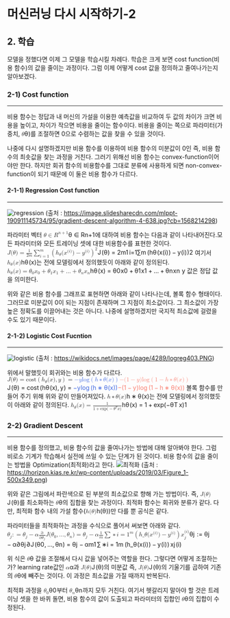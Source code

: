 <!DOCTYPE html>
<html>

<head>
  <meta charset="utf-8">
  <meta name="viewport" content="width=device-width, initial-scale=1.0">
  <title>머신러닝 다시 시작하기 -2</title>
  <link rel="stylesheet" href="https://stackedit.io/style.css" />
</head>

<body class="stackedit">
  <div class="stackedit__html"><h1 id="머신러닝-다시-시작하기-2">머신러닝 다시 시작하기-2</h1>
<h2 id="학습">2. 학습</h2>
<p>모델을 정했다면 이제 그 모델을 학습시킬 차례다. 학습은 크게 보면 cost function(비용 함수)의 값을 줄이는 과정이다. 그럼 이제 어떻게 cost 값을 정의하고 줄여나가는지 알아보겠다.</p>
<h3 id="cost-function">2-1) Cost function</h3>
<hr>
<p>비용 함수는 정답과 내 머신의 가설을 이용한 예측값을 비교하여 두 값의 차이가 크면 비용을 높이고, 차이가 작으면 비용을 줄이는 함수이다. 비용을 줄이는 쪽으로 파라미터(가중치, <span class="katex--inline"><span class="katex"><span class="katex-mathml"><math><semantics><mrow><mi>θ</mi></mrow><annotation encoding="application/x-tex">\theta</annotation></semantics></math></span><span class="katex-html" aria-hidden="true"><span class="base"><span class="strut" style="height: 0.69444em; vertical-align: 0em;"></span><span class="mord mathdefault" style="margin-right: 0.02778em;">θ</span></span></span></span></span>)를 조절하면 0으로 수렴하는 값을 찾을 수 있을 것이다.</p>
<p>나중에 다시 설명하겠지만 비용 함수를 이용하여 비용 함수의 미분값이 0인 즉, 비용 함수의 최솟값을 찾는 과정을 거친다. 그러기 위해선 비용 함수는 convex-function이어야만 한다. 하지만 회귀 함수의 비용함수를 그대로 분류에 사용하게 되면 non-convex-function이 되기 때문에 이 둘은 비용 함수가 다르다.</p>
<h4 id="regression-cost-function">2-1-1) Regression Cost function</h4>
<hr>
<p><img src="https://image.slidesharecdn.com/mlppt-190911145734/95/gradient-descent-algorithm-4-638.jpg?cb=1568214298" alt="regression"> (출처 : <a href="https://image.slidesharecdn.com/mlppt-190911145734/95/gradient-descent-algorithm-4-638.jpg?cb=1568214298">https://image.slidesharecdn.com/mlppt-190911145734/95/gradient-descent-algorithm-4-638.jpg?cb=1568214298</a>)</p>
<p>파라미터 벡터 <span class="katex--inline"><span class="katex"><span class="katex-mathml"><math><semantics><mrow><mi>θ</mi><mo>∈</mo><msup><mi>R</mi><mrow><mi>n</mi><mo>+</mo><mn>1</mn></mrow></msup></mrow><annotation encoding="application/x-tex">\theta∈R^{n+1}</annotation></semantics></math></span><span class="katex-html" aria-hidden="true"><span class="base"><span class="strut" style="height: 0.73354em; vertical-align: -0.0391em;"></span><span class="mord mathdefault" style="margin-right: 0.02778em;">θ</span><span class="mspace" style="margin-right: 0.277778em;"></span><span class="mrel">∈</span><span class="mspace" style="margin-right: 0.277778em;"></span></span><span class="base"><span class="strut" style="height: 0.814108em; vertical-align: 0em;"></span><span class="mord"><span class="mord mathdefault" style="margin-right: 0.00773em;">R</span><span class="msupsub"><span class="vlist-t"><span class="vlist-r"><span class="vlist" style="height: 0.814108em;"><span class="" style="top: -3.063em; margin-right: 0.05em;"><span class="pstrut" style="height: 2.7em;"></span><span class="sizing reset-size6 size3 mtight"><span class="mord mtight"><span class="mord mathdefault mtight">n</span><span class="mbin mtight">+</span><span class="mord mtight">1</span></span></span></span></span></span></span></span></span></span></span></span></span>에 대하여 비용 함수는 다음과 같이 나타내어진다.모든 파라미터와 모든 트레이닝 셋에 대한 비용함수를 표현한 것이다. <span class="katex--display"><span class="katex-display"><span class="katex"><span class="katex-mathml"><math><semantics><mrow><mi>J</mi><mo stretchy="false">(</mo><mi>θ</mi><mo stretchy="false">)</mo><mo>=</mo><mfrac><mn>1</mn><mrow><mn>2</mn><mi>m</mi></mrow></mfrac><munderover><mo>∑</mo><mrow><mi>i</mi><mo>=</mo><mn>1</mn></mrow><mi>m</mi></munderover><msup><mrow><mo fence="true">(</mo><msub><mi>h</mi><mi>θ</mi></msub><mo stretchy="false">(</mo><msup><mi>x</mi><mrow><mo stretchy="false">(</mo><mi>i</mi><mo stretchy="false">)</mo></mrow></msup><mo stretchy="false">)</mo><mo>−</mo><msup><mi>y</mi><mrow><mo stretchy="false">(</mo><mi>i</mi><mo stretchy="false">)</mo></mrow></msup><mo fence="true">)</mo></mrow><mn>2</mn></msup></mrow><annotation encoding="application/x-tex"> J(\theta) = \frac{1}{2m} \sum_{i=1}^m \left(h_\theta(x^{(i)})-y^{(i)} \right)^2 </annotation></semantics></math></span><span class="katex-html" aria-hidden="true"><span class="base"><span class="strut" style="height: 1em; vertical-align: -0.25em;"></span><span class="mord mathdefault" style="margin-right: 0.09618em;">J</span><span class="mopen">(</span><span class="mord mathdefault" style="margin-right: 0.02778em;">θ</span><span class="mclose">)</span><span class="mspace" style="margin-right: 0.277778em;"></span><span class="mrel">=</span><span class="mspace" style="margin-right: 0.277778em;"></span></span><span class="base"><span class="strut" style="height: 2.92907em; vertical-align: -1.27767em;"></span><span class="mord"><span class="mopen nulldelimiter"></span><span class="mfrac"><span class="vlist-t vlist-t2"><span class="vlist-r"><span class="vlist" style="height: 1.32144em;"><span class="" style="top: -2.314em;"><span class="pstrut" style="height: 3em;"></span><span class="mord"><span class="mord">2</span><span class="mord mathdefault">m</span></span></span><span class="" style="top: -3.23em;"><span class="pstrut" style="height: 3em;"></span><span class="frac-line" style="border-bottom-width: 0.04em;"></span></span><span class="" style="top: -3.677em;"><span class="pstrut" style="height: 3em;"></span><span class="mord"><span class="mord">1</span></span></span></span><span class="vlist-s">​</span></span><span class="vlist-r"><span class="vlist" style="height: 0.686em;"><span class=""></span></span></span></span></span><span class="mclose nulldelimiter"></span></span><span class="mspace" style="margin-right: 0.166667em;"></span><span class="mop op-limits"><span class="vlist-t vlist-t2"><span class="vlist-r"><span class="vlist" style="height: 1.6514em;"><span class="" style="top: -1.87233em; margin-left: 0em;"><span class="pstrut" style="height: 3.05em;"></span><span class="sizing reset-size6 size3 mtight"><span class="mord mtight"><span class="mord mathdefault mtight">i</span><span class="mrel mtight">=</span><span class="mord mtight">1</span></span></span></span><span class="" style="top: -3.05001em;"><span class="pstrut" style="height: 3.05em;"></span><span class=""><span class="mop op-symbol large-op">∑</span></span></span><span class="" style="top: -4.30001em; margin-left: 0em;"><span class="pstrut" style="height: 3.05em;"></span><span class="sizing reset-size6 size3 mtight"><span class="mord mathdefault mtight">m</span></span></span></span><span class="vlist-s">​</span></span><span class="vlist-r"><span class="vlist" style="height: 1.27767em;"><span class=""></span></span></span></span></span><span class="mspace" style="margin-right: 0.166667em;"></span><span class="minner"><span class="minner"><span class="mopen delimcenter" style="top: 0em;"><span class="delimsizing size2">(</span></span><span class="mord"><span class="mord mathdefault">h</span><span class="msupsub"><span class="vlist-t vlist-t2"><span class="vlist-r"><span class="vlist" style="height: 0.336108em;"><span class="" style="top: -2.55em; margin-left: 0em; margin-right: 0.05em;"><span class="pstrut" style="height: 2.7em;"></span><span class="sizing reset-size6 size3 mtight"><span class="mord mathdefault mtight" style="margin-right: 0.02778em;">θ</span></span></span></span><span class="vlist-s">​</span></span><span class="vlist-r"><span class="vlist" style="height: 0.15em;"><span class=""></span></span></span></span></span></span><span class="mopen">(</span><span class="mord"><span class="mord mathdefault">x</span><span class="msupsub"><span class="vlist-t"><span class="vlist-r"><span class="vlist" style="height: 0.938em;"><span class="" style="top: -3.113em; margin-right: 0.05em;"><span class="pstrut" style="height: 2.7em;"></span><span class="sizing reset-size6 size3 mtight"><span class="mord mtight"><span class="mopen mtight">(</span><span class="mord mathdefault mtight">i</span><span class="mclose mtight">)</span></span></span></span></span></span></span></span></span><span class="mclose">)</span><span class="mspace" style="margin-right: 0.222222em;"></span><span class="mbin">−</span><span class="mspace" style="margin-right: 0.222222em;"></span><span class="mord"><span class="mord mathdefault" style="margin-right: 0.03588em;">y</span><span class="msupsub"><span class="vlist-t"><span class="vlist-r"><span class="vlist" style="height: 0.938em;"><span class="" style="top: -3.113em; margin-right: 0.05em;"><span class="pstrut" style="height: 2.7em;"></span><span class="sizing reset-size6 size3 mtight"><span class="mord mtight"><span class="mopen mtight">(</span><span class="mord mathdefault mtight">i</span><span class="mclose mtight">)</span></span></span></span></span></span></span></span></span><span class="mclose delimcenter" style="top: 0em;"><span class="delimsizing size2">)</span></span></span><span class="msupsub"><span class="vlist-t"><span class="vlist-r"><span class="vlist" style="height: 1.35401em;"><span class="" style="top: -3.6029em; margin-right: 0.05em;"><span class="pstrut" style="height: 2.7em;"></span><span class="sizing reset-size6 size3 mtight"><span class="mord mtight">2</span></span></span></span></span></span></span></span></span></span></span></span></span> 여기서 <span class="katex--inline"><span class="katex"><span class="katex-mathml"><math><semantics><mrow><msub><mi>h</mi><mi>θ</mi></msub><mo stretchy="false">(</mo><mi>x</mi><mo stretchy="false">)</mo></mrow><annotation encoding="application/x-tex">h_\theta(x)</annotation></semantics></math></span><span class="katex-html" aria-hidden="true"><span class="base"><span class="strut" style="height: 1em; vertical-align: -0.25em;"></span><span class="mord"><span class="mord mathdefault">h</span><span class="msupsub"><span class="vlist-t vlist-t2"><span class="vlist-r"><span class="vlist" style="height: 0.336108em;"><span class="" style="top: -2.55em; margin-left: 0em; margin-right: 0.05em;"><span class="pstrut" style="height: 2.7em;"></span><span class="sizing reset-size6 size3 mtight"><span class="mord mathdefault mtight" style="margin-right: 0.02778em;">θ</span></span></span></span><span class="vlist-s">​</span></span><span class="vlist-r"><span class="vlist" style="height: 0.15em;"><span class=""></span></span></span></span></span></span><span class="mopen">(</span><span class="mord mathdefault">x</span><span class="mclose">)</span></span></span></span></span>는 전에 모델링에서 정의했듯이 아래와 같이 정의된다. <span class="katex--display"><span class="katex-display"><span class="katex"><span class="katex-mathml"><math><semantics><mrow><msub><mi>h</mi><mi>θ</mi></msub><mo stretchy="false">(</mo><mi>x</mi><mo stretchy="false">)</mo><mo>=</mo><msub><mi>θ</mi><mn>0</mn></msub><msub><mi>x</mi><mn>0</mn></msub><mo>+</mo><msub><mi>θ</mi><mn>1</mn></msub><msub><mi>x</mi><mn>1</mn></msub><mo>+</mo><mi mathvariant="normal">.</mi><mi mathvariant="normal">.</mi><mi mathvariant="normal">.</mi><mo>+</mo><msub><mi>θ</mi><mi>n</mi></msub><msub><mi>x</mi><mi>n</mi></msub></mrow><annotation encoding="application/x-tex">h_\theta(x) =\theta_0 x_0 + \theta_1 x_1 + ... + \theta_n x_n</annotation></semantics></math></span><span class="katex-html" aria-hidden="true"><span class="base"><span class="strut" style="height: 1em; vertical-align: -0.25em;"></span><span class="mord"><span class="mord mathdefault">h</span><span class="msupsub"><span class="vlist-t vlist-t2"><span class="vlist-r"><span class="vlist" style="height: 0.336108em;"><span class="" style="top: -2.55em; margin-left: 0em; margin-right: 0.05em;"><span class="pstrut" style="height: 2.7em;"></span><span class="sizing reset-size6 size3 mtight"><span class="mord mathdefault mtight" style="margin-right: 0.02778em;">θ</span></span></span></span><span class="vlist-s">​</span></span><span class="vlist-r"><span class="vlist" style="height: 0.15em;"><span class=""></span></span></span></span></span></span><span class="mopen">(</span><span class="mord mathdefault">x</span><span class="mclose">)</span><span class="mspace" style="margin-right: 0.277778em;"></span><span class="mrel">=</span><span class="mspace" style="margin-right: 0.277778em;"></span></span><span class="base"><span class="strut" style="height: 0.84444em; vertical-align: -0.15em;"></span><span class="mord"><span class="mord mathdefault" style="margin-right: 0.02778em;">θ</span><span class="msupsub"><span class="vlist-t vlist-t2"><span class="vlist-r"><span class="vlist" style="height: 0.301108em;"><span class="" style="top: -2.55em; margin-left: -0.02778em; margin-right: 0.05em;"><span class="pstrut" style="height: 2.7em;"></span><span class="sizing reset-size6 size3 mtight"><span class="mord mtight">0</span></span></span></span><span class="vlist-s">​</span></span><span class="vlist-r"><span class="vlist" style="height: 0.15em;"><span class=""></span></span></span></span></span></span><span class="mord"><span class="mord mathdefault">x</span><span class="msupsub"><span class="vlist-t vlist-t2"><span class="vlist-r"><span class="vlist" style="height: 0.301108em;"><span class="" style="top: -2.55em; margin-left: 0em; margin-right: 0.05em;"><span class="pstrut" style="height: 2.7em;"></span><span class="sizing reset-size6 size3 mtight"><span class="mord mtight">0</span></span></span></span><span class="vlist-s">​</span></span><span class="vlist-r"><span class="vlist" style="height: 0.15em;"><span class=""></span></span></span></span></span></span><span class="mspace" style="margin-right: 0.222222em;"></span><span class="mbin">+</span><span class="mspace" style="margin-right: 0.222222em;"></span></span><span class="base"><span class="strut" style="height: 0.84444em; vertical-align: -0.15em;"></span><span class="mord"><span class="mord mathdefault" style="margin-right: 0.02778em;">θ</span><span class="msupsub"><span class="vlist-t vlist-t2"><span class="vlist-r"><span class="vlist" style="height: 0.301108em;"><span class="" style="top: -2.55em; margin-left: -0.02778em; margin-right: 0.05em;"><span class="pstrut" style="height: 2.7em;"></span><span class="sizing reset-size6 size3 mtight"><span class="mord mtight">1</span></span></span></span><span class="vlist-s">​</span></span><span class="vlist-r"><span class="vlist" style="height: 0.15em;"><span class=""></span></span></span></span></span></span><span class="mord"><span class="mord mathdefault">x</span><span class="msupsub"><span class="vlist-t vlist-t2"><span class="vlist-r"><span class="vlist" style="height: 0.301108em;"><span class="" style="top: -2.55em; margin-left: 0em; margin-right: 0.05em;"><span class="pstrut" style="height: 2.7em;"></span><span class="sizing reset-size6 size3 mtight"><span class="mord mtight">1</span></span></span></span><span class="vlist-s">​</span></span><span class="vlist-r"><span class="vlist" style="height: 0.15em;"><span class=""></span></span></span></span></span></span><span class="mspace" style="margin-right: 0.222222em;"></span><span class="mbin">+</span><span class="mspace" style="margin-right: 0.222222em;"></span></span><span class="base"><span class="strut" style="height: 0.66666em; vertical-align: -0.08333em;"></span><span class="mord">.</span><span class="mord">.</span><span class="mord">.</span><span class="mspace" style="margin-right: 0.222222em;"></span><span class="mbin">+</span><span class="mspace" style="margin-right: 0.222222em;"></span></span><span class="base"><span class="strut" style="height: 0.84444em; vertical-align: -0.15em;"></span><span class="mord"><span class="mord mathdefault" style="margin-right: 0.02778em;">θ</span><span class="msupsub"><span class="vlist-t vlist-t2"><span class="vlist-r"><span class="vlist" style="height: 0.151392em;"><span class="" style="top: -2.55em; margin-left: -0.02778em; margin-right: 0.05em;"><span class="pstrut" style="height: 2.7em;"></span><span class="sizing reset-size6 size3 mtight"><span class="mord mathdefault mtight">n</span></span></span></span><span class="vlist-s">​</span></span><span class="vlist-r"><span class="vlist" style="height: 0.15em;"><span class=""></span></span></span></span></span></span><span class="mord"><span class="mord mathdefault">x</span><span class="msupsub"><span class="vlist-t vlist-t2"><span class="vlist-r"><span class="vlist" style="height: 0.151392em;"><span class="" style="top: -2.55em; margin-left: 0em; margin-right: 0.05em;"><span class="pstrut" style="height: 2.7em;"></span><span class="sizing reset-size6 size3 mtight"><span class="mord mathdefault mtight">n</span></span></span></span><span class="vlist-s">​</span></span><span class="vlist-r"><span class="vlist" style="height: 0.15em;"><span class=""></span></span></span></span></span></span></span></span></span></span></span> y 값은 정답 값을 의미한다.</p>
<p>위와 같은 비용 함수를 그래프로 표현하면 아래와 같이 나타나는데, 볼록 함수 형태이다. 그러므로 미분값이 0이 되는 지점이 존재하며 그 지점이 최소값이다. 그 최소값이 가장 높은 정확도를 이끌어내는 것은 아니다. 나중에 설명하겠지만 국지적 최소값에 걸렸을 수도 있기 때문이다.</p>
<h4 id="logistic-cost-fucntion">2-1-2) Logistic Cost Fucntion</h4>
<hr>
<p><img src="https://wikidocs.net/images/page/4289/logreg403.PNG" alt="logistic"> (출처 : <a href="https://wikidocs.net/images/page/4289/logreg403.PNG">https://wikidocs.net/images/page/4289/logreg403.PNG</a>)</p>
<p>위에서 말했듯이 회귀와는 비용 함수가 다르다. <span class="katex--display"><span class="katex-display"><span class="katex"><span class="katex-mathml"><math><semantics><mrow><mi>J</mi><mo stretchy="false">(</mo><mi>θ</mi><mo stretchy="false">)</mo><mo>=</mo><mtext>cost</mtext><mrow><mo fence="true">(</mo><msub><mi>h</mi><mi>θ</mi></msub><mo stretchy="false">(</mo><mi>x</mi><mo stretchy="false">)</mo><mo separator="true">,</mo><mi>y</mi><mo fence="true">)</mo></mrow><mo>=</mo><mstyle mathcolor="royalblue"><mo>−</mo><mi>y</mi><mstyle mathcolor="royalblue"><mrow><mi>log</mi><mo>⁡</mo><mrow><mo fence="true">(</mo><mi>h</mi><mo>∗</mo><mi>θ</mi><mo stretchy="false">(</mo><mi>x</mi><mo stretchy="false">)</mo><mo fence="true">)</mo></mrow></mrow><mstyle mathcolor="salmon"><mo>−</mo><mo stretchy="false">(</mo><mn>1</mn><mo>−</mo><mi>y</mi><mo stretchy="false">)</mo><mstyle mathcolor="salmon"><mrow><mi>log</mi><mo>⁡</mo><mrow><mo fence="true">(</mo><mn>1</mn><mo>−</mo><mi>h</mi><mo>∗</mo><mi>θ</mi><mo stretchy="false">(</mo><mi>x</mi><mo stretchy="false">)</mo><mo fence="true">)</mo></mrow></mrow></mstyle></mstyle></mstyle></mstyle></mrow><annotation encoding="application/x-tex"> J(\theta)=\text{cost} \left( h_\theta (x), y \right) =\color{royalblue}{-} y \color{royalblue}{\log\left( h*\theta (x) \right)}\color{salmon}{-} (1-y) \color{salmon}{\log\left( 1-h*\theta (x) \right)}</annotation></semantics></math></span><span class="katex-html" aria-hidden="true"><span class="base"><span class="strut" style="height: 1em; vertical-align: -0.25em;"></span><span class="mord mathdefault" style="margin-right: 0.09618em;">J</span><span class="mopen">(</span><span class="mord mathdefault" style="margin-right: 0.02778em;">θ</span><span class="mclose">)</span><span class="mspace" style="margin-right: 0.277778em;"></span><span class="mrel">=</span><span class="mspace" style="margin-right: 0.277778em;"></span></span><span class="base"><span class="strut" style="height: 1em; vertical-align: -0.25em;"></span><span class="mord text"><span class="mord">cost</span></span><span class="mspace" style="margin-right: 0.166667em;"></span><span class="minner"><span class="mopen delimcenter" style="top: 0em;">(</span><span class="mord"><span class="mord mathdefault">h</span><span class="msupsub"><span class="vlist-t vlist-t2"><span class="vlist-r"><span class="vlist" style="height: 0.336108em;"><span class="" style="top: -2.55em; margin-left: 0em; margin-right: 0.05em;"><span class="pstrut" style="height: 2.7em;"></span><span class="sizing reset-size6 size3 mtight"><span class="mord mathdefault mtight" style="margin-right: 0.02778em;">θ</span></span></span></span><span class="vlist-s">​</span></span><span class="vlist-r"><span class="vlist" style="height: 0.15em;"><span class=""></span></span></span></span></span></span><span class="mopen">(</span><span class="mord mathdefault">x</span><span class="mclose">)</span><span class="mpunct">,</span><span class="mspace" style="margin-right: 0.166667em;"></span><span class="mord mathdefault" style="margin-right: 0.03588em;">y</span><span class="mclose delimcenter" style="top: 0em;">)</span></span><span class="mspace" style="margin-right: 0.277778em;"></span><span class="mrel">=</span><span class="mspace" style="margin-right: 0.277778em;"></span></span><span class="base"><span class="strut" style="height: 1em; vertical-align: -0.25em;"></span><span class="mord" style="color: royalblue;"><span class="mord" style="color: royalblue;">−</span></span><span class="mord mathdefault" style="margin-right: 0.03588em; color: royalblue;">y</span><span class="mord" style="color: royalblue;"><span class="mop" style="color: royalblue;">lo<span style="margin-right: 0.01389em;">g</span></span><span class="mspace" style="color: royalblue; margin-right: 0.166667em;"></span><span class="minner" style="color: royalblue;"><span class="mopen delimcenter" style="color: royalblue; top: 0em;"><span style="color: royalblue;">(</span></span><span class="mord mathdefault" style="color: royalblue;">h</span><span class="mspace" style="color: royalblue; margin-right: 0.222222em;"></span><span class="mbin" style="color: royalblue;">∗</span><span class="mspace" style="color: royalblue; margin-right: 0.222222em;"></span><span class="mord mathdefault" style="margin-right: 0.02778em; color: royalblue;">θ</span><span class="mopen" style="color: royalblue;">(</span><span class="mord mathdefault" style="color: royalblue;">x</span><span class="mclose" style="color: royalblue;">)</span><span class="mclose delimcenter" style="color: royalblue; top: 0em;"><span style="color: royalblue;">)</span></span></span></span><span class="mord" style="color: salmon;"><span class="mord" style="color: salmon;">−</span></span><span class="mopen" style="color: salmon;">(</span><span class="mord" style="color: salmon;">1</span><span class="mspace" style="margin-right: 0.222222em;"></span><span class="mbin" style="color: salmon;">−</span><span class="mspace" style="margin-right: 0.222222em;"></span></span><span class="base"><span class="strut" style="height: 1em; vertical-align: -0.25em;"></span><span class="mord mathdefault" style="margin-right: 0.03588em; color: salmon;">y</span><span class="mclose" style="color: salmon;">)</span><span class="mord" style="color: salmon;"><span class="mop" style="color: salmon;">lo<span style="margin-right: 0.01389em;">g</span></span><span class="mspace" style="color: salmon; margin-right: 0.166667em;"></span><span class="minner" style="color: salmon;"><span class="mopen delimcenter" style="color: salmon; top: 0em;"><span style="color: salmon;">(</span></span><span class="mord" style="color: salmon;">1</span><span class="mspace" style="color: salmon; margin-right: 0.222222em;"></span><span class="mbin" style="color: salmon;">−</span><span class="mspace" style="color: salmon; margin-right: 0.222222em;"></span><span class="mord mathdefault" style="color: salmon;">h</span><span class="mspace" style="color: salmon; margin-right: 0.222222em;"></span><span class="mbin" style="color: salmon;">∗</span><span class="mspace" style="color: salmon; margin-right: 0.222222em;"></span><span class="mord mathdefault" style="margin-right: 0.02778em; color: salmon;">θ</span><span class="mopen" style="color: salmon;">(</span><span class="mord mathdefault" style="color: salmon;">x</span><span class="mclose" style="color: salmon;">)</span><span class="mclose delimcenter" style="color: salmon; top: 0em;"><span style="color: salmon;">)</span></span></span></span></span></span></span></span></span> 볼록 함수를 만들어 주기 위해 위와 같이 만들어져있다. <span class="katex--inline"><span class="katex"><span class="katex-mathml"><math><semantics><mrow><mi>h</mi><mo>∗</mo><mi>θ</mi><mo stretchy="false">(</mo><mi>x</mi><mo stretchy="false">)</mo></mrow><annotation encoding="application/x-tex">h*\theta(x)</annotation></semantics></math></span><span class="katex-html" aria-hidden="true"><span class="base"><span class="strut" style="height: 0.69444em; vertical-align: 0em;"></span><span class="mord mathdefault">h</span><span class="mspace" style="margin-right: 0.222222em;"></span><span class="mbin">∗</span><span class="mspace" style="margin-right: 0.222222em;"></span></span><span class="base"><span class="strut" style="height: 1em; vertical-align: -0.25em;"></span><span class="mord mathdefault" style="margin-right: 0.02778em;">θ</span><span class="mopen">(</span><span class="mord mathdefault">x</span><span class="mclose">)</span></span></span></span></span>는 전에 모델링에서 정의했듯이 아래와 같이 정의된다. <span class="katex--display"><span class="katex-display"><span class="katex"><span class="katex-mathml"><math><semantics><mrow><msub><mi>h</mi><mi>θ</mi></msub><mo stretchy="false">(</mo><mi>x</mi><mo stretchy="false">)</mo><mo>=</mo><mfrac><mn>1</mn><mrow><mn>1</mn><mo>+</mo><mi>exp</mi><mo>⁡</mo><mo stretchy="false">(</mo><mo>−</mo><msup><mi>θ</mi><mi>T</mi></msup><mi>x</mi><mo stretchy="false">)</mo></mrow></mfrac></mrow><annotation encoding="application/x-tex">h_{\theta}(x)=\frac{1}{1+\exp(-\theta^{T}x)}</annotation></semantics></math></span><span class="katex-html" aria-hidden="true"><span class="base"><span class="strut" style="height: 1em; vertical-align: -0.25em;"></span><span class="mord"><span class="mord mathdefault">h</span><span class="msupsub"><span class="vlist-t vlist-t2"><span class="vlist-r"><span class="vlist" style="height: 0.336108em;"><span class="" style="top: -2.55em; margin-left: 0em; margin-right: 0.05em;"><span class="pstrut" style="height: 2.7em;"></span><span class="sizing reset-size6 size3 mtight"><span class="mord mtight"><span class="mord mathdefault mtight" style="margin-right: 0.02778em;">θ</span></span></span></span></span><span class="vlist-s">​</span></span><span class="vlist-r"><span class="vlist" style="height: 0.15em;"><span class=""></span></span></span></span></span></span><span class="mopen">(</span><span class="mord mathdefault">x</span><span class="mclose">)</span><span class="mspace" style="margin-right: 0.277778em;"></span><span class="mrel">=</span><span class="mspace" style="margin-right: 0.277778em;"></span></span><span class="base"><span class="strut" style="height: 2.25744em; vertical-align: -0.936em;"></span><span class="mord"><span class="mopen nulldelimiter"></span><span class="mfrac"><span class="vlist-t vlist-t2"><span class="vlist-r"><span class="vlist" style="height: 1.32144em;"><span class="" style="top: -2.314em;"><span class="pstrut" style="height: 3em;"></span><span class="mord"><span class="mord">1</span><span class="mspace" style="margin-right: 0.222222em;"></span><span class="mbin">+</span><span class="mspace" style="margin-right: 0.222222em;"></span><span class="mop">exp</span><span class="mopen">(</span><span class="mord">−</span><span class="mord"><span class="mord mathdefault" style="margin-right: 0.02778em;">θ</span><span class="msupsub"><span class="vlist-t"><span class="vlist-r"><span class="vlist" style="height: 0.767331em;"><span class="" style="top: -2.989em; margin-right: 0.05em;"><span class="pstrut" style="height: 2.7em;"></span><span class="sizing reset-size6 size3 mtight"><span class="mord mtight"><span class="mord mathdefault mtight" style="margin-right: 0.13889em;">T</span></span></span></span></span></span></span></span></span><span class="mord mathdefault">x</span><span class="mclose">)</span></span></span><span class="" style="top: -3.23em;"><span class="pstrut" style="height: 3em;"></span><span class="frac-line" style="border-bottom-width: 0.04em;"></span></span><span class="" style="top: -3.677em;"><span class="pstrut" style="height: 3em;"></span><span class="mord"><span class="mord">1</span></span></span></span><span class="vlist-s">​</span></span><span class="vlist-r"><span class="vlist" style="height: 0.936em;"><span class=""></span></span></span></span></span><span class="mclose nulldelimiter"></span></span></span></span></span></span></span><br></p>
<h3 id="gradient-descent">2-2) Gradient Descent</h3>
<hr>
<p>비용 함수를 정의했고, 비용 함수의 값을 줄여나가는 방법에 대해 알아봐야 한다. 그럼 비로소 기계가 학습해서 실전에 쓰일 수 있는 단계가 된 것이다. 비용 함수의 값을 줄이는 방법을 Optimization(최적화)라고 한다. <img src="https://horizon.kias.re.kr/wp-content/uploads/2019/03/Figure_1-500x349.png" alt="최적화"> (출처 : <a href="https://horizon.kias.re.kr/wp-content/uploads/2019/03/Figure_1-500x349.png">https://horizon.kias.re.kr/wp-content/uploads/2019/03/Figure_1-500x349.png</a>)</p>
<p>위와 같은 그림에서 파란색으로 된 부분의 최소값으로 향해 가는 방법이다. 즉, <span class="katex--inline"><span class="katex"><span class="katex-mathml"><math><semantics><mrow><mi>J</mi><mo stretchy="false">(</mo><mi>θ</mi><mo stretchy="false">)</mo></mrow><annotation encoding="application/x-tex">J(\theta)</annotation></semantics></math></span><span class="katex-html" aria-hidden="true"><span class="base"><span class="strut" style="height: 1em; vertical-align: -0.25em;"></span><span class="mord mathdefault" style="margin-right: 0.09618em;">J</span><span class="mopen">(</span><span class="mord mathdefault" style="margin-right: 0.02778em;">θ</span><span class="mclose">)</span></span></span></span></span>를 최소화하는 <span class="katex--inline"><span class="katex"><span class="katex-mathml"><math><semantics><mrow><mi>θ</mi></mrow><annotation encoding="application/x-tex">\theta</annotation></semantics></math></span><span class="katex-html" aria-hidden="true"><span class="base"><span class="strut" style="height: 0.69444em; vertical-align: 0em;"></span><span class="mord mathdefault" style="margin-right: 0.02778em;">θ</span></span></span></span></span>의 집합을 찾는 과정이다. 최적화 함수는 회귀와 분류가 같다. 다만, 최적화 함수 내의 가설 함수(<span class="katex--inline"><span class="katex"><span class="katex-mathml"><math><semantics><mrow><mi>h</mi><mo stretchy="false">(</mo><mi>θ</mi><mo stretchy="false">)</mo></mrow><annotation encoding="application/x-tex">h(\theta)</annotation></semantics></math></span><span class="katex-html" aria-hidden="true"><span class="base"><span class="strut" style="height: 1em; vertical-align: -0.25em;"></span><span class="mord mathdefault">h</span><span class="mopen">(</span><span class="mord mathdefault" style="margin-right: 0.02778em;">θ</span><span class="mclose">)</span></span></span></span></span>)만 다를 뿐 공식은 같다.</p>
<p>파라미터들을 최적화하는 과정을 수식으로 풀어서 써보면 아래와 같다. <span class="katex--display"><span class="katex-display"><span class="katex"><span class="katex-mathml"><math><semantics><mrow><msub><mi>θ</mi><mi>j</mi></msub><mo>:</mo><mo>=</mo><msub><mi>θ</mi><mi>j</mi></msub><mo>−</mo><mi>α</mi><mfrac><mi mathvariant="normal">∂</mi><mrow><mi mathvariant="normal">∂</mi><msub><mi>θ</mi><mi>j</mi></msub></mrow></mfrac><mi>J</mi><mo stretchy="false">(</mo><msub><mi>θ</mi><mn>0</mn></msub><mo separator="true">,</mo><mi mathvariant="normal">.</mi><mi mathvariant="normal">.</mi><mi mathvariant="normal">.</mi><mo separator="true">,</mo><msub><mi>θ</mi><mi>n</mi></msub><mo stretchy="false">)</mo><mo>=</mo><msub><mi>θ</mi><mi>j</mi></msub><mo>−</mo><mi>α</mi><mfrac><mn>1</mn><mi>m</mi></mfrac><mo>∑</mo><mo>∗</mo><msup><mrow><mi>i</mi><mo>=</mo><mn>1</mn></mrow><mi>m</mi></msup><mrow><mo fence="true">(</mo><mi>h</mi><mi mathvariant="normal">_</mi><mi>θ</mi><mo stretchy="false">(</mo><msup><mi>x</mi><mrow><mo stretchy="false">(</mo><mi>i</mi><mo stretchy="false">)</mo></mrow></msup><mo stretchy="false">)</mo><mo>−</mo><msup><mi>y</mi><mrow><mo stretchy="false">(</mo><mi>i</mi><mo stretchy="false">)</mo></mrow></msup><mo fence="true">)</mo></mrow><msubsup><mi>x</mi><mi>j</mi><mrow><mo stretchy="false">(</mo><mi>i</mi><mo stretchy="false">)</mo></mrow></msubsup></mrow><annotation encoding="application/x-tex">\theta_j := \theta_j - \alpha \frac{\partial}{\partial \theta_j} J(\theta_0, ..., \theta_n) = \theta_j - \alpha\frac{1}{m} \sum*{i=1}^{m} \left( h\_\theta( x^{(i)}) - y^{(i)} \right) x_j^{(i)} </annotation></semantics></math></span><span class="katex-html" aria-hidden="true"><span class="base"><span class="strut" style="height: 0.980548em; vertical-align: -0.286108em;"></span><span class="mord"><span class="mord mathdefault" style="margin-right: 0.02778em;">θ</span><span class="msupsub"><span class="vlist-t vlist-t2"><span class="vlist-r"><span class="vlist" style="height: 0.311664em;"><span class="" style="top: -2.55em; margin-left: -0.02778em; margin-right: 0.05em;"><span class="pstrut" style="height: 2.7em;"></span><span class="sizing reset-size6 size3 mtight"><span class="mord mathdefault mtight" style="margin-right: 0.05724em;">j</span></span></span></span><span class="vlist-s">​</span></span><span class="vlist-r"><span class="vlist" style="height: 0.286108em;"><span class=""></span></span></span></span></span></span><span class="mspace" style="margin-right: 0.277778em;"></span><span class="mrel">:</span></span><span class="base"><span class="strut" style="height: 0.36687em; vertical-align: 0em;"></span><span class="mrel">=</span><span class="mspace" style="margin-right: 0.277778em;"></span></span><span class="base"><span class="strut" style="height: 0.980548em; vertical-align: -0.286108em;"></span><span class="mord"><span class="mord mathdefault" style="margin-right: 0.02778em;">θ</span><span class="msupsub"><span class="vlist-t vlist-t2"><span class="vlist-r"><span class="vlist" style="height: 0.311664em;"><span class="" style="top: -2.55em; margin-left: -0.02778em; margin-right: 0.05em;"><span class="pstrut" style="height: 2.7em;"></span><span class="sizing reset-size6 size3 mtight"><span class="mord mathdefault mtight" style="margin-right: 0.05724em;">j</span></span></span></span><span class="vlist-s">​</span></span><span class="vlist-r"><span class="vlist" style="height: 0.286108em;"><span class=""></span></span></span></span></span></span><span class="mspace" style="margin-right: 0.222222em;"></span><span class="mbin">−</span><span class="mspace" style="margin-right: 0.222222em;"></span></span><span class="base"><span class="strut" style="height: 2.34355em; vertical-align: -0.972108em;"></span><span class="mord mathdefault" style="margin-right: 0.0037em;">α</span><span class="mord"><span class="mopen nulldelimiter"></span><span class="mfrac"><span class="vlist-t vlist-t2"><span class="vlist-r"><span class="vlist" style="height: 1.37144em;"><span class="" style="top: -2.314em;"><span class="pstrut" style="height: 3em;"></span><span class="mord"><span class="mord" style="margin-right: 0.05556em;">∂</span><span class="mord"><span class="mord mathdefault" style="margin-right: 0.02778em;">θ</span><span class="msupsub"><span class="vlist-t vlist-t2"><span class="vlist-r"><span class="vlist" style="height: 0.311664em;"><span class="" style="top: -2.55em; margin-left: -0.02778em; margin-right: 0.05em;"><span class="pstrut" style="height: 2.7em;"></span><span class="sizing reset-size6 size3 mtight"><span class="mord mathdefault mtight" style="margin-right: 0.05724em;">j</span></span></span></span><span class="vlist-s">​</span></span><span class="vlist-r"><span class="vlist" style="height: 0.286108em;"><span class=""></span></span></span></span></span></span></span></span><span class="" style="top: -3.23em;"><span class="pstrut" style="height: 3em;"></span><span class="frac-line" style="border-bottom-width: 0.04em;"></span></span><span class="" style="top: -3.677em;"><span class="pstrut" style="height: 3em;"></span><span class="mord"><span class="mord" style="margin-right: 0.05556em;">∂</span></span></span></span><span class="vlist-s">​</span></span><span class="vlist-r"><span class="vlist" style="height: 0.972108em;"><span class=""></span></span></span></span></span><span class="mclose nulldelimiter"></span></span><span class="mord mathdefault" style="margin-right: 0.09618em;">J</span><span class="mopen">(</span><span class="mord"><span class="mord mathdefault" style="margin-right: 0.02778em;">θ</span><span class="msupsub"><span class="vlist-t vlist-t2"><span class="vlist-r"><span class="vlist" style="height: 0.301108em;"><span class="" style="top: -2.55em; margin-left: -0.02778em; margin-right: 0.05em;"><span class="pstrut" style="height: 2.7em;"></span><span class="sizing reset-size6 size3 mtight"><span class="mord mtight">0</span></span></span></span><span class="vlist-s">​</span></span><span class="vlist-r"><span class="vlist" style="height: 0.15em;"><span class=""></span></span></span></span></span></span><span class="mpunct">,</span><span class="mspace" style="margin-right: 0.166667em;"></span><span class="mord">.</span><span class="mord">.</span><span class="mord">.</span><span class="mpunct">,</span><span class="mspace" style="margin-right: 0.166667em;"></span><span class="mord"><span class="mord mathdefault" style="margin-right: 0.02778em;">θ</span><span class="msupsub"><span class="vlist-t vlist-t2"><span class="vlist-r"><span class="vlist" style="height: 0.151392em;"><span class="" style="top: -2.55em; margin-left: -0.02778em; margin-right: 0.05em;"><span class="pstrut" style="height: 2.7em;"></span><span class="sizing reset-size6 size3 mtight"><span class="mord mathdefault mtight">n</span></span></span></span><span class="vlist-s">​</span></span><span class="vlist-r"><span class="vlist" style="height: 0.15em;"><span class=""></span></span></span></span></span></span><span class="mclose">)</span><span class="mspace" style="margin-right: 0.277778em;"></span><span class="mrel">=</span><span class="mspace" style="margin-right: 0.277778em;"></span></span><span class="base"><span class="strut" style="height: 0.980548em; vertical-align: -0.286108em;"></span><span class="mord"><span class="mord mathdefault" style="margin-right: 0.02778em;">θ</span><span class="msupsub"><span class="vlist-t vlist-t2"><span class="vlist-r"><span class="vlist" style="height: 0.311664em;"><span class="" style="top: -2.55em; margin-left: -0.02778em; margin-right: 0.05em;"><span class="pstrut" style="height: 2.7em;"></span><span class="sizing reset-size6 size3 mtight"><span class="mord mathdefault mtight" style="margin-right: 0.05724em;">j</span></span></span></span><span class="vlist-s">​</span></span><span class="vlist-r"><span class="vlist" style="height: 0.286108em;"><span class=""></span></span></span></span></span></span><span class="mspace" style="margin-right: 0.222222em;"></span><span class="mbin">−</span><span class="mspace" style="margin-right: 0.222222em;"></span></span><span class="base"><span class="strut" style="height: 2.00744em; vertical-align: -0.686em;"></span><span class="mord mathdefault" style="margin-right: 0.0037em;">α</span><span class="mord"><span class="mopen nulldelimiter"></span><span class="mfrac"><span class="vlist-t vlist-t2"><span class="vlist-r"><span class="vlist" style="height: 1.32144em;"><span class="" style="top: -2.314em;"><span class="pstrut" style="height: 3em;"></span><span class="mord"><span class="mord mathdefault">m</span></span></span><span class="" style="top: -3.23em;"><span class="pstrut" style="height: 3em;"></span><span class="frac-line" style="border-bottom-width: 0.04em;"></span></span><span class="" style="top: -3.677em;"><span class="pstrut" style="height: 3em;"></span><span class="mord"><span class="mord">1</span></span></span></span><span class="vlist-s">​</span></span><span class="vlist-r"><span class="vlist" style="height: 0.686em;"><span class=""></span></span></span></span></span><span class="mclose nulldelimiter"></span></span><span class="mspace" style="margin-right: 0.166667em;"></span><span class="mop op-symbol large-op" style="position: relative; top: -5e-06em;">∑</span><span class="mspace" style="margin-right: 0.166667em;"></span><span class="mord">∗</span><span class="mord"><span class="mord"><span class="mord mathdefault">i</span><span class="mspace" style="margin-right: 0.277778em;"></span><span class="mrel">=</span><span class="mspace" style="margin-right: 0.277778em;"></span><span class="mord">1</span></span><span class="msupsub"><span class="vlist-t"><span class="vlist-r"><span class="vlist" style="height: 0.714392em;"><span class="" style="top: -3.113em; margin-right: 0.05em;"><span class="pstrut" style="height: 2.7em;"></span><span class="sizing reset-size6 size3 mtight"><span class="mord mtight"><span class="mord mathdefault mtight">m</span></span></span></span></span></span></span></span></span><span class="mspace" style="margin-right: 0.166667em;"></span><span class="minner"><span class="mopen delimcenter" style="top: 0em;"><span class="delimsizing size2">(</span></span><span class="mord mathdefault">h</span><span class="mord" style="margin-right: 0.02778em;">_</span><span class="mord mathdefault" style="margin-right: 0.02778em;">θ</span><span class="mopen">(</span><span class="mord"><span class="mord mathdefault">x</span><span class="msupsub"><span class="vlist-t"><span class="vlist-r"><span class="vlist" style="height: 0.938em;"><span class="" style="top: -3.113em; margin-right: 0.05em;"><span class="pstrut" style="height: 2.7em;"></span><span class="sizing reset-size6 size3 mtight"><span class="mord mtight"><span class="mopen mtight">(</span><span class="mord mathdefault mtight">i</span><span class="mclose mtight">)</span></span></span></span></span></span></span></span></span><span class="mclose">)</span><span class="mspace" style="margin-right: 0.222222em;"></span><span class="mbin">−</span><span class="mspace" style="margin-right: 0.222222em;"></span><span class="mord"><span class="mord mathdefault" style="margin-right: 0.03588em;">y</span><span class="msupsub"><span class="vlist-t"><span class="vlist-r"><span class="vlist" style="height: 0.938em;"><span class="" style="top: -3.113em; margin-right: 0.05em;"><span class="pstrut" style="height: 2.7em;"></span><span class="sizing reset-size6 size3 mtight"><span class="mord mtight"><span class="mopen mtight">(</span><span class="mord mathdefault mtight">i</span><span class="mclose mtight">)</span></span></span></span></span></span></span></span></span><span class="mclose delimcenter" style="top: 0em;"><span class="delimsizing size2">)</span></span></span><span class="mspace" style="margin-right: 0.166667em;"></span><span class="mord"><span class="mord mathdefault">x</span><span class="msupsub"><span class="vlist-t vlist-t2"><span class="vlist-r"><span class="vlist" style="height: 1.0448em;"><span class="" style="top: -2.42314em; margin-left: 0em; margin-right: 0.05em;"><span class="pstrut" style="height: 2.7em;"></span><span class="sizing reset-size6 size3 mtight"><span class="mord mathdefault mtight" style="margin-right: 0.05724em;">j</span></span></span><span class="" style="top: -3.2198em; margin-right: 0.05em;"><span class="pstrut" style="height: 2.7em;"></span><span class="sizing reset-size6 size3 mtight"><span class="mord mtight"><span class="mopen mtight">(</span><span class="mord mathdefault mtight">i</span><span class="mclose mtight">)</span></span></span></span></span><span class="vlist-s">​</span></span><span class="vlist-r"><span class="vlist" style="height: 0.412972em;"><span class=""></span></span></span></span></span></span></span></span></span></span></span></p>
<p>위 식은 <span class="katex--inline"><span class="katex"><span class="katex-mathml"><math><semantics><mrow><mi>θ</mi></mrow><annotation encoding="application/x-tex">\theta</annotation></semantics></math></span><span class="katex-html" aria-hidden="true"><span class="base"><span class="strut" style="height: 0.69444em; vertical-align: 0em;"></span><span class="mord mathdefault" style="margin-right: 0.02778em;">θ</span></span></span></span></span> 값을 조절해서 다시 값을 넣어주는 역할을 한다. 그렇다면 어떻게 조절하는가? learning rate값인 <span class="katex--inline"><span class="katex"><span class="katex-mathml"><math><semantics><mrow><mi>α</mi></mrow><annotation encoding="application/x-tex">\alpha</annotation></semantics></math></span><span class="katex-html" aria-hidden="true"><span class="base"><span class="strut" style="height: 0.43056em; vertical-align: 0em;"></span><span class="mord mathdefault" style="margin-right: 0.0037em;">α</span></span></span></span></span>과 <span class="katex--inline"><span class="katex"><span class="katex-mathml"><math><semantics><mrow><mi>J</mi><mo stretchy="false">(</mo><mi>θ</mi><mo stretchy="false">)</mo></mrow><annotation encoding="application/x-tex">J(\theta)</annotation></semantics></math></span><span class="katex-html" aria-hidden="true"><span class="base"><span class="strut" style="height: 1em; vertical-align: -0.25em;"></span><span class="mord mathdefault" style="margin-right: 0.09618em;">J</span><span class="mopen">(</span><span class="mord mathdefault" style="margin-right: 0.02778em;">θ</span><span class="mclose">)</span></span></span></span></span>의 미분값 즉, <span class="katex--inline"><span class="katex"><span class="katex-mathml"><math><semantics><mrow><mi>J</mi><mo stretchy="false">(</mo><mi>θ</mi><mo stretchy="false">)</mo></mrow><annotation encoding="application/x-tex">J(\theta)</annotation></semantics></math></span><span class="katex-html" aria-hidden="true"><span class="base"><span class="strut" style="height: 1em; vertical-align: -0.25em;"></span><span class="mord mathdefault" style="margin-right: 0.09618em;">J</span><span class="mopen">(</span><span class="mord mathdefault" style="margin-right: 0.02778em;">θ</span><span class="mclose">)</span></span></span></span></span>의 기울기를 곱하여 기존의 <span class="katex--inline"><span class="katex"><span class="katex-mathml"><math><semantics><mrow><mi>θ</mi></mrow><annotation encoding="application/x-tex">\theta</annotation></semantics></math></span><span class="katex-html" aria-hidden="true"><span class="base"><span class="strut" style="height: 0.69444em; vertical-align: 0em;"></span><span class="mord mathdefault" style="margin-right: 0.02778em;">θ</span></span></span></span></span>에 빼주는 것이다. 이 과정은 최소값을 가질 때까지 반복된다.</p>
<p>최적화 과정을 <span class="katex--inline"><span class="katex"><span class="katex-mathml"><math><semantics><mrow><msub><mi>θ</mi><mn>0</mn></msub></mrow><annotation encoding="application/x-tex">\theta_0</annotation></semantics></math></span><span class="katex-html" aria-hidden="true"><span class="base"><span class="strut" style="height: 0.84444em; vertical-align: -0.15em;"></span><span class="mord"><span class="mord mathdefault" style="margin-right: 0.02778em;">θ</span><span class="msupsub"><span class="vlist-t vlist-t2"><span class="vlist-r"><span class="vlist" style="height: 0.301108em;"><span class="" style="top: -2.55em; margin-left: -0.02778em; margin-right: 0.05em;"><span class="pstrut" style="height: 2.7em;"></span><span class="sizing reset-size6 size3 mtight"><span class="mord mtight">0</span></span></span></span><span class="vlist-s">​</span></span><span class="vlist-r"><span class="vlist" style="height: 0.15em;"><span class=""></span></span></span></span></span></span></span></span></span></span>부터 <span class="katex--inline"><span class="katex"><span class="katex-mathml"><math><semantics><mrow><msub><mi>θ</mi><mi>n</mi></msub></mrow><annotation encoding="application/x-tex">\theta_n</annotation></semantics></math></span><span class="katex-html" aria-hidden="true"><span class="base"><span class="strut" style="height: 0.84444em; vertical-align: -0.15em;"></span><span class="mord"><span class="mord mathdefault" style="margin-right: 0.02778em;">θ</span><span class="msupsub"><span class="vlist-t vlist-t2"><span class="vlist-r"><span class="vlist" style="height: 0.151392em;"><span class="" style="top: -2.55em; margin-left: -0.02778em; margin-right: 0.05em;"><span class="pstrut" style="height: 2.7em;"></span><span class="sizing reset-size6 size3 mtight"><span class="mord mathdefault mtight">n</span></span></span></span><span class="vlist-s">​</span></span><span class="vlist-r"><span class="vlist" style="height: 0.15em;"><span class=""></span></span></span></span></span></span></span></span></span></span>까지 모두 거친다. 여기서 헷갈리지 말아야 할 것은 트레이닝 셋을 한 바퀴 돌면, 비용 함수의 값이 도출되고 파라미터의 집합인 <span class="katex--inline"><span class="katex"><span class="katex-mathml"><math><semantics><mrow><mi>θ</mi></mrow><annotation encoding="application/x-tex">\theta</annotation></semantics></math></span><span class="katex-html" aria-hidden="true"><span class="base"><span class="strut" style="height: 0.69444em; vertical-align: 0em;"></span><span class="mord mathdefault" style="margin-right: 0.02778em;">θ</span></span></span></span></span>의 집합이 수정된다.</p>
</div>
</body>

</html>
